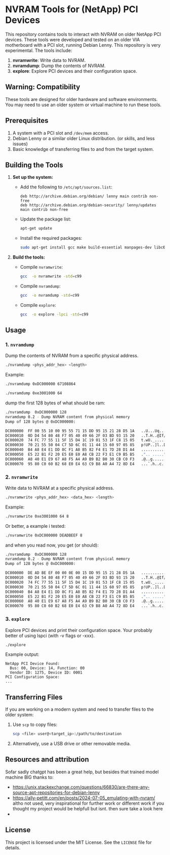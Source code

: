 # NVRAM Tools for (NetApp) PCI Devices

This repository contains tools to interact with NVRAM on older NetApp PCI devices. These tools were developed and tested on an older VIA motherboard with a PCI slot, running Debian Lenny. This repository is very experimental. 
The tools include:

1. **nvramwrite**: Write data to NVRAM.
2. **nvramdump**: Dump the contents of NVRAM.
3. **explore**: Explore PCI devices and their configuration space.

## Warning: Compatibility
These tools are designed for older hardware and software environments. You may need to use an older system or virtual machine to run these tools.

## Prerequisites
1. A system with a PCI slot and `/dev/mem` access.
2. Debian Lenny or a similar older Linux distribution. (or skills, and less issues)
3. Basic knowledge of transferring files to and from the target system.

## Building the Tools
1. **Set up the system:**
   - Add the following to `/etc/apt/sources.list`:
     ```
     deb http://archive.debian.org/debian/ lenny main contrib non-free
     deb http://archive.debian.org/debian-security/ lenny/updates main contrib non-free
     ```
   - Update the package list:
     ```bash
     apt-get update
     ```
   - Install the required packages:
     ```bash
     sudo apt-get install gcc make build-essential manpages-dev libc6-dev libpci-dev
     ```

2. **Build the tools:**
   - Compile `nvramwrite`:
     ```bash
     gcc  -o nvramwrite -std=c99
     ```
   - Compile `nvramdump`:
     ```bash
     gcc  -o nvramdump -std=c99
     ```
   - Compile `explore`:
     ```bash
     gcc  -o explore -lpci -std=c99
     ```

## Usage
### 1. `nvramdump`

Dump the contents of NVRAM from a specific physical address.

```bash
./nvramdump <phys_addr_hex> <length>
```

Example:
```bash
./nvramdump 0xDC000000 67108864
```
```bash
./nvramdump 0xe3001000 64
```

dump the first 128 bytes of what should be ram:
```bash
./nvramdump  0xDC000000 128
nvramdump 0.2 - Dump NVRAM content from physical memory
Dump of 128 bytes @ 0xDC000000:

DC000000  FF 00 55 10 00 95 55 71 15 DD 95 15 21 28 D5 1A   ..U...Uq....!(..
DC000010  0D D4 54 80 48 F7 05 40 49 66 2F 03 BD 93 15 20   ..T.H..@If/.... 
DC000020  74 FC 77 55 11 5F 15 D4 1C 19 01 53 1F C8 15 05   t.wU._.....S....
DC000030  70 21 55 50 04 C7 5D 6C 01 11 44 15 60 97 05 85   p!UP..]l..D.`...
DC000040  B4 A8 E4 E1 DD 8C F1 A8 B5 82 F4 E1 7D 28 D1 A4   ............}(..
DC000050  E5 22 B1 F2 20 E5 E0 E0 A8 CB 22 F3 E1 C9 B5 B5   .".. .....".....
DC000060  A8 40 E1 E9 67 A8 F5 A4 A9 B9 B2 B0 30 CB C0 F3   .@..g.......0...
DC000070  95 80 C0 60 B2 68 E0 E4 63 C9 B8 A0 A4 72 8D E4   ...`.h..c....r..
```


### 2. `nvramwrite`
Write data to NVRAM at a specific physical address.

```bash
./nvramwrite <phys_addr_hex> <data_hex> <length>
```
Example:
```bash
./nvramwrite 0xe3001000 64 8
```

Or better, a example i tested:
```bash
./nvramwrite 0xDC000000 DEADBEEF 8
```
and when you read now, you get (or should):
```bash
./nvramdump  0xDC000000 128
nvramdump 0.2 - Dump NVRAM content from physical memory
Dump of 128 bytes @ 0xDC000000:

DC000000  DE AD BE EF 00 00 0E 00 15 DD 95 15 21 28 D5 1A   ............!(..
DC000010  0D D4 54 80 48 F7 05 40 49 66 2F 03 BD 93 15 20   ..T.H..@If/.... 
DC000020  74 FC 77 55 11 5F 15 D4 1C 19 01 53 1F C8 15 05   t.wU._.....S....
DC000030  70 21 55 50 04 C7 5D 6C 01 11 44 15 60 97 05 85   p!UP..]l..D.`...
DC000040  B4 A8 E4 E1 DD 8C F1 A8 B5 82 F4 E1 7D 28 D1 A4   ............}(..
DC000050  E5 22 B1 F2 20 E5 E0 E0 A8 CB 22 F3 E1 C9 B5 B5   .".. .....".....
DC000060  A8 40 E1 E9 67 A8 F5 A4 A9 B9 B2 B0 30 CB C0 F3   .@..g.......0...
DC000070  95 80 C0 60 B2 68 E0 E4 63 C9 B8 A0 A4 72 8D E4   ...`.h..c....r..
```



### 3. `explore`
Explore PCI devices and print their configuration space.
Your probably better of using lspci (with -v flags or -xxx). 

```bash
./explore
```

Example output:
```
NetApp PCI Device Found:
  Bus: 00, Device: 14, Function: 00
  Vendor ID: 1275, Device ID: 0001
PCI Configuration Space:
...
```

## Transferring Files
If you are working on a modern system and need to transfer files to the older system:
1. Use `scp` to copy files:
   ```bash
   scp <file> user@<target_ip>:/path/to/destination
   ```
2. Alternatively, use a USB drive or other removable media.

## Resources and attribution

Sofar sadly chatgpt has been a great help, but besides that trained model machine BIG thanks to:

- https://unix.stackexchange.com/questions/66830/are-there-any-source-apt-repositories-for-debian-lenny
- https://ally-petitt.com/en/posts/2024-07-05_emulating-with-nvram/ altho not used, very inspirational for further work or different work if you thought my project would be helpfull but isnt. then sure take a look here
- 

## License
This project is licensed under the MIT License. See the `LICENSE` file for details.

